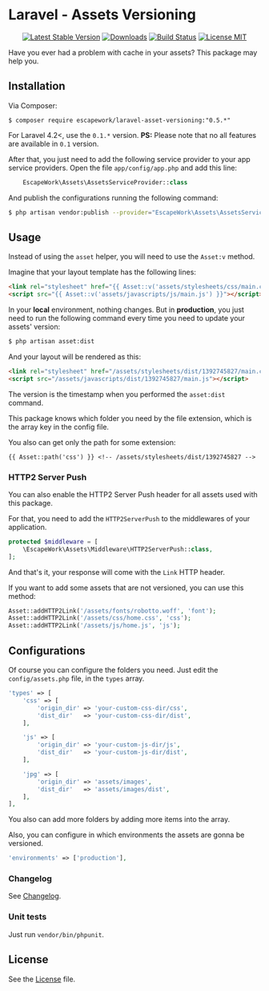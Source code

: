# Laravel - Assets Versioning

<p align="center">
<a href="https://packagist.org/packages/escapework/laravel-asset-versioning"><img src="https://poser.pugx.org/escapework/laravel-asset-versioning/v/stable.png" alt="Latest Stable Version"></a>
<a href="https://packagist.org/packages/escapework/laravel-asset-versioning"><img src="https://poser.pugx.org/escapework/laravel-asset-versioning/downloads.png" alt="Downloads"></a>
<a href="https://travis-ci.org/EscapeWork/laravel-asset-versioning"><img src="https://travis-ci.org/EscapeWork/laravel-asset-versioning.png" alt="Build Status"></a>
<a href="https://github.com/EscapeWork/laravel-asset-versioning"><img src="https://img.shields.io/packagist/l/orchestra/testbench.svg?style=flat" alt="License MIT"></a>
</p>

Have you ever had a problem with cache in your assets? This package may help you.

## Installation

Via Composer:

```
$ composer require escapework/laravel-asset-versioning:"0.5.*"
```

For Laravel 4.2<, use the `0.1.*` version. **PS:** Please note that no all features are available in `0.1` version.

After that, you just need to add the following service provider to your app service providers. Open the file `app/config/app.php` and add this line:

```php
    EscapeWork\Assets\AssetsServiceProvider::class
```

And publish the configurations running the following command:

```bash
$ php artisan vendor:publish --provider="EscapeWork\Assets\AssetsServiceProvider"
```

## Usage

Instead of using the `asset` helper, you will need to use the `Asset:v` method.

Imagine that your layout template has the following lines:

```html
<link rel="stylesheet" href="{{ Asset::v('assets/stylesheets/css/main.css') }}" />
<script src="{{ Asset::v('assets/javascripts/js/main.js') }}"></script>
```

In your **local** environment, nothing changes. But in **production**, you just need to run the following command every time you need to update your assets' version:

```bash
$ php artisan asset:dist
```

And your layout will be rendered as this:

```html
<link rel="stylesheet" href="/assets/stylesheets/dist/1392745827/main.css" />
<script src="/assets/javascripts/dist/1392745827/main.js"></script>
```

The version is the timestamp when you performed the `asset:dist` command.

This package knows which folder you need by the file extension, which is the array key in the config file.

You also can get only the path for some extension:

```
{{ Asset::path('css') }} <!-- /assets/stylesheets/dist/1392745827 -->
```

### HTTP2 Server Push

You can also enable the HTTP2 Server Push header for all assets used with this package.

For that, you need to add the `HTTP2ServerPush` to the middlewares of your application.

```php
protected $middleware = [
    \EscapeWork\Assets\Middleware\HTTP2ServerPush::class,
];
```

And that's it, your response will come with the `Link` HTTP header.

If you want to add some assets that are not versioned, you can use this method: 

```php
Asset::addHTTP2Link('/assets/fonts/robotto.woff', 'font');
Asset::addHTTP2Link('/assets/css/home.css', 'css');
Asset::addHTTP2Link('/assets/js/home.js', 'js');
```

## Configurations

Of course you can configure the folders you need. Just edit the `config/assets.php` file, in the `types` array.

```php
'types' => [
    'css' => [
        'origin_dir' => 'your-custom-css-dir/css',
        'dist_dir'   => 'your-custom-css-dir/dist',
    ],

    'js' => [
        'origin_dir' => 'your-custom-js-dir/js',
        'dist_dir'   => 'your-custom-js-dir/dist',
    ],

    'jpg' => [
        'origin_dir' => 'assets/images',
        'dist_dir'   => 'assets/images/dist',
    ],
],
```

You also can add more folders by adding more items into the array.

Also, you can configure in which environments the assets are gonna be versioned.

```php
'environments' => ['production'],
```

### Changelog

See [Changelog](https://github.com/EscapeWork/laravel-asset-versioning/blob/master/changelog.md).

### Unit tests

Just run `vendor/bin/phpunit`.

## License

See the [License](https://github.com/EscapeWork/laravel-asset-versioning/blob/master/LICENSE) file.